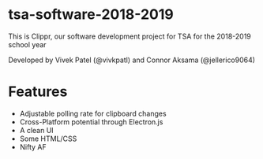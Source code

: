 # tsa-software-2018-2019

This is Clippr, our software development project for TSA for the 2018-2019 school year

Developed by Vivek Patel (@vivkpatl) and Connor Aksama (@jellerico9064)

# Features

- Adjustable polling rate for clipboard changes
- Cross-Platform potential through Electron.js
- A clean UI
- Some HTML/CSS
- Nifty AF
